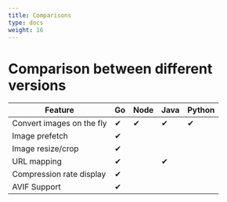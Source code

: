 ```yaml
---
title: Comparisons
type: docs
weight: 16
---
```


# Comparison between different versions

| Feature                   | Go  | Node | Java | Python |
| ------------------------- | --- | ---- | ---- | ------ |
| Convert images on the fly | ✔   | ✔    | ✔    | ✔      |
| Image prefetch            | ✔   |      |      |        |
| Image resize/crop         | ✔   |      |      |        |
| URL mapping               | ✔   |      | ✔    |        |
| Compression rate display  | ✔   |      |      |        |
| AVIF Support              | ✔   |      |      |        |
